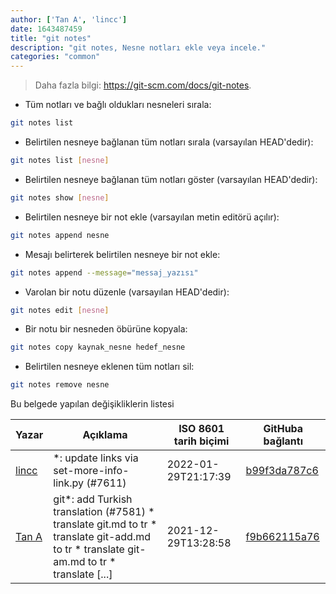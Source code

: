```yaml
---
author: ['Tan A', 'lincc']
date: 1643487459
title: "git notes"
description: "git notes, Nesne notları ekle veya incele."
categories: "common"
---
```

> Daha fazla bilgi: <https://git-scm.com/docs/git-notes>.

- Tüm notları ve bağlı oldukları nesneleri sırala:

```bash
git notes list
```

- Belirtilen nesneye bağlanan tüm notları sırala (varsayılan HEAD'dedir):

```bash
git notes list [nesne]
```

- Belirtilen nesneye bağlanan tüm notları göster (varsayılan HEAD'dedir):

```bash
git notes show [nesne]
```

- Belirtilen nesneye bir not ekle (varsayılan metin editörü açılır):

```bash
git notes append nesne
```

- Mesajı belirterek belirtilen nesneye bir not ekle:

```bash
git notes append --message="messaj_yazısı"
```

- Varolan bir notu düzenle (varsayılan HEAD'dedir):

```bash
git notes edit [nesne]
```

- Bir notu bir nesneden öbürüne kopyala:

```bash
git notes copy kaynak_nesne hedef_nesne
```

- Belirtilen nesneye eklenen tüm notları sil:

```bash
git notes remove nesne
```
Bu belgede yapılan değişikliklerin listesi


Yazar | Açıklama | ISO 8601 tarih biçimi | GitHuba bağlantı
------|-----|-----|-----
[lincc](mailto:46962923+blueskyson@users.noreply.github.com) | *: update links via set-more-info-link.py (#7611) | 2022-01-29T21:17:39 | [b99f3da787c6](https://github.com/tldr-pages/tldr/commit/b99f3da787c6f43a545b9cb5ebd8265b1367fbc4)
[Tan A](mailto:40173707+yutyo@users.noreply.github.com) | git*: add Turkish translation (#7581) * translate git.md to tr * translate git-add.md to tr * translate git-am.md to tr * translate [...] | 2021-12-29T13:28:58 | [f9b662115a76](https://github.com/tldr-pages/tldr/commit/f9b662115a765f843982cea237d608aab423e3f7)

